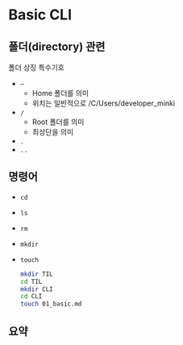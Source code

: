 # Basic CLI

## 폴더(directory) 관련

폴더 상징 특수기호

- `~`
  - Home 폴더를 의미
  - 위치는 일반적으로 /C/Users/developer_minki
- `/`
  - Root 폴더를 의미
  - 최상단을 의미
- `.`
- `..`



## 명령어

- `cd`

- `ls`

- `rm`

- `mkdir`

- `touch`

  ```bash
  mkdir TIL
  cd TIL
  mkdir CLI
  cd CLI
  touch 01_basic.md
  ```

  

## 요약

